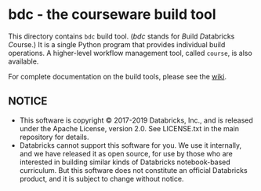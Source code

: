 # bdc - the courseware build tool

This directory contains `bdc` build tool. (_bdc_ stands for
*B*uild *D*atabricks *C*ourse.) It is a single Python program that provides
individual build operations. A higher-level workflow management tool,
called `course`, is also available.

For complete documentation on the build tools, please see the [wiki][].

## NOTICE

- This software is copyright © 2017-2019 Databricks, Inc., and is released under the Apache License, version 2.0. See LICENSE.txt in the main repository for details.
- Databricks cannot support this software for you. We use it internally, and we have released it as open source, for use by those who are interested in building similar kinds of Databricks notebook-based curriculum. But this software does not constitute an official Databricks product, and it is subject to change without notice.

[wiki]: https://github.com/databricks-edu/build-tooling/wiki

